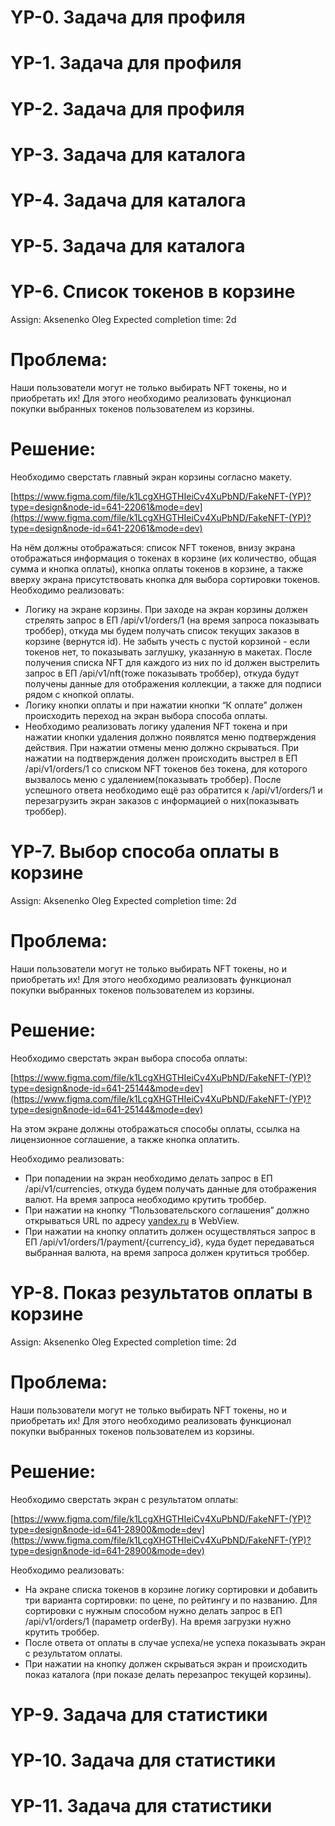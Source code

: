 # YP-0. Задача для профиля

# YP-1. Задача для профиля

# YP-2. Задача для профиля

# YP-3. Задача для каталога

# YP-4. Задача для каталога

# YP-5. Задача для каталога

# YP-6. Список токенов в корзине

Assign: Aksenenko Oleg
Expected completion time: 2d

# Проблема:

Наши пользователи могут не только выбирать NFT токены, но и приобретать их! Для этого необходимо реализовать функционал покупки выбранных токенов пользователем из корзины.

# Решение:

Необходимо сверстать главный экран корзины согласно макету.

[https://www.figma.com/file/k1LcgXHGTHIeiCv4XuPbND/FakeNFT-(YP)?type=design&node-id=641-22061&mode=dev](https://www.figma.com/file/k1LcgXHGTHIeiCv4XuPbND/FakeNFT-(YP)?type=design&node-id=641-22061&mode=dev)

На нём должны отображаться: список NFT токенов, внизу экрана отображаться информация о токенах в корзине (их количество, общая сумма и кнопка оплаты), кнопка оплаты токенов в корзине, а также вверху экрана присутствовать кнопка для выбора сортировки токенов. Необходимо реализовать:

- Логику на экране корзины. При заходе на экран корзины должен стрелять запрос в ЕП /api/v1/orders/1 (на время запроса показывать троббер), откуда мы будем получать список текущих заказов в корзине (вернутся id). Не забыть учесть с пустой корзиной - если токенов нет, то показывать заглушку, указанную в макетах. После получения списка NFT для каждого из них по id должен выстрелить запрос в ЕП /api/v1/nft(тоже показывать троббер), откуда будут получены данные для отображения коллекции, а также для подписи рядом с кнопкой оплаты.
- Логику кнопки оплаты и при нажатии кнопки “К оплате” должен происходить переход на экран выбора способа оплаты.
- Необходимо реализовать логику удаления NFT токена и при нажатии кнопки удаления должно появлятся меню подтверждения действия. При нажатии отмены меню должно скрываться. При нажатии на подтверждения должен происходить выстрел в ЕП /api/v1/orders/1 со списком NFT токенов без токена, для которого вызвалось меню с удалением(показывать троббер). После успешного ответа необходимо ещё раз обратится к /api/v1/orders/1 и перезагрузить экран заказов с информацией о них(показывать троббер).

# YP-7. Выбор способа оплаты в корзине

Assign: Aksenenko Oleg
Expected completion time: 2d

# Проблема:

Наши пользователи могут не только выбирать NFT токены, но и приобретать их! Для этого необходимо реализовать функционал покупки выбранных токенов пользователем из корзины.

# Решение:

Необходимо сверстать экран выбора способа оплаты:

[https://www.figma.com/file/k1LcgXHGTHIeiCv4XuPbND/FakeNFT-(YP)?type=design&node-id=641-25144&mode=dev](https://www.figma.com/file/k1LcgXHGTHIeiCv4XuPbND/FakeNFT-(YP)?type=design&node-id=641-25144&mode=dev)

На этом экране должны отображаться способы оплаты, ссылка на лицензионное соглашение, а также кнопка оплатить.

Необходимо реализовать:

- При попадении на экран необходимо делать запрос в ЕП /api/v1/currencies, откуда будем получать данные для отображения валют. На время запроса необходимо крутить троббер.
- При нажатии на кнопку “Пользовательского соглашения” должно открываться URL по адресу [yandex.ru](http://yandex.ru) в WebView.
- При нажатии на кнопку оплатить должен осуществляться запрос в ЕП /api/v1/orders/1/payment/{currency_id}, куда будет передаваться выбранная валюта, на время запроса должен крутиться троббер.

# YP-8. Показ результатов оплаты в корзине

Assign: Aksenenko Oleg
Expected completion time: 2d

# Проблема:

Наши пользователи могут не только выбирать NFT токены, но и приобретать их! Для этого необходимо реализовать функционал покупки выбранных токенов пользователем из корзины.

# Решение:

Необходимо сверстать экран с результатом оплаты:

[https://www.figma.com/file/k1LcgXHGTHIeiCv4XuPbND/FakeNFT-(YP)?type=design&node-id=641-28900&mode=dev](https://www.figma.com/file/k1LcgXHGTHIeiCv4XuPbND/FakeNFT-(YP)?type=design&node-id=641-28900&mode=dev)

Необходимо реализовать:

- На экране списка токенов в корзине логику сортировки и добавить три варианта сортировки: по цене, по рейтингу и по названию. Для сортировки с нужным способом нужно делать запрос в ЕП /api/v1/orders/1 (параметр orderBy). На время загрузки нужно крутить троббер.
- После ответа от оплаты в случае успеха/не успеха показывать экран с результатом оплаты.
- При нажатии на кнопку должен скрываться экран и происходить показ каталога (при показе делать перезапрос текущей корзины).

# YP-9. Задача для статистики

# YP-10. Задача для статистики

# YP-11. Задача для статистики
